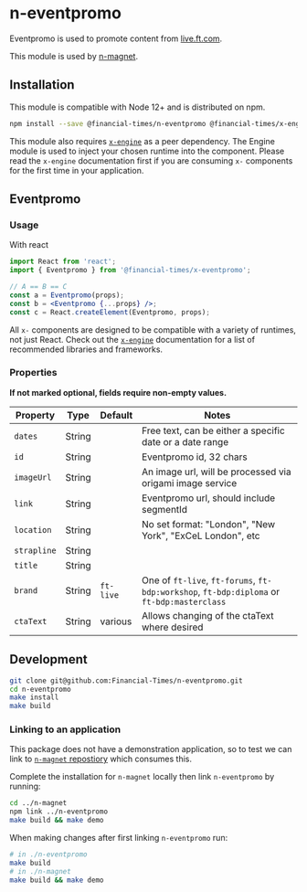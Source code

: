 # n-eventpromo

Eventpromo is used to promote content from [live.ft.com](http://live.ft.com).

This module is used by [n-magnet](https://github.com/Financial-Times/n-magnet).

## Installation

This module is compatible with Node 12+ and is distributed on npm.

```bash
npm install --save @financial-times/n-eventpromo @financial-times/x-engine
```

This module also requires [`x-engine`][engine] as a peer dependency. The Engine module is used to inject your chosen
runtime into the component. Please read the `x-engine` documentation first if you are consuming `x-` components for the
first time in your application.

[engine]: https://github.com/Financial-Times/x-dash/tree/master/packages/x-engine

## Eventpromo

### Usage

With react

```jsx
import React from 'react';
import { Eventpromo } from '@financial-times/x-eventpromo';

// A == B == C
const a = Eventpromo(props);
const b = <Eventpromo {...props} />;
const c = React.createElement(Eventpromo, props);
```
All `x-` components are designed to be compatible with a variety of runtimes, not just React. 
Check out the [`x-engine`][engine] documentation for a list of recommended libraries and frameworks.

[jsx-wtf]: https://jasonformat.com/wtf-is-jsx/

### Properties

**If not marked optional, fields require non-empty values.**

Property             | Type         | Default   | Notes
---------------------|--------------|-----------|--------------------------------
`dates`              | String       |           | Free text, can be either a specific date or a date range
`id`                 | String       |           | Eventpromo id, 32 chars
`imageUrl`           | String       |           | An image url, will be processed via origami image service
`link`               | String       |           | Eventpromo url, should include segmentId
`location`           | String       |           | No set format: "London", "New York", "ExCeL London", etc
`strapline`          | String       |           |
`title`              | String       |           |
`brand`              | String       | `ft-live` | One of `ft-live`, `ft-forums`, `ft-bdp:workshop`, `ft-bdp:diploma` or `ft-bdp:masterclass`
`ctaText`            | String       | various   | Allows changing of the ctaText where desired

## Development

```sh
git clone git@github.com:Financial-Times/n-eventpromo.git
cd n-eventpromo
make install
make build
```

### Linking to an application

This package does not have a demonstration application, so to test we can link to [`n-magnet` repostiory](https://github.com/Financial-Times/n-magnet) which consumes this.

Complete the installation for `n-magnet` locally then link `n-eventpromo` by running:

```sh
cd ../n-magnet
npm link ../n-eventpromo
make build && make demo
```

When making changes after first linking `n-eventpromo` run:

```sh
# in ./n-eventpromo
make build
# in ./n-magnet
make build && make demo
```
